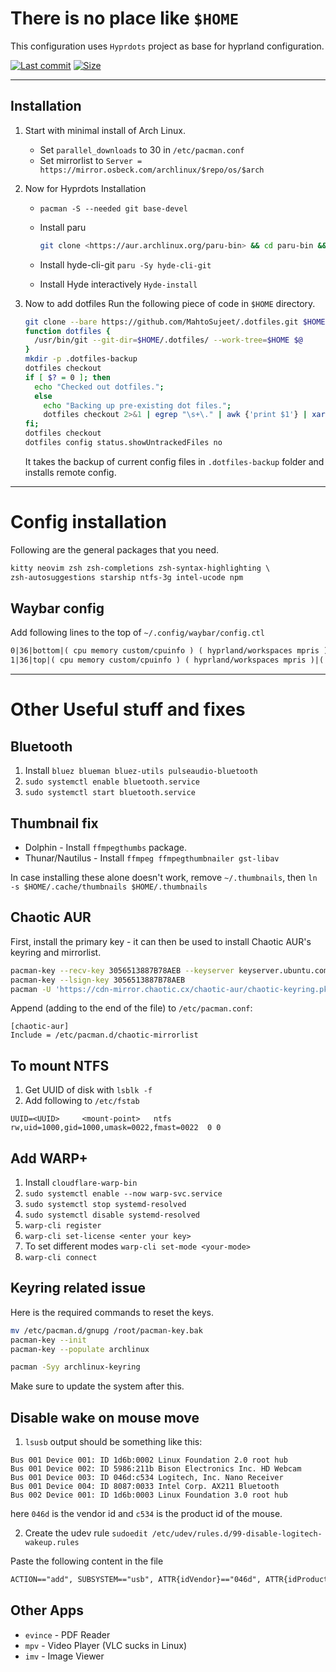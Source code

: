 
# There is no place like `$HOME`

This configuration uses `Hyprdots` project as base for hyprland configuration.

[![Last commit](https://img.shields.io/github/last-commit/MahtoSujeet/.dotfiles?&logo=github)](https://github.com/MahtoSujeet/.dotfiles)
[![Size](https://img.shields.io/github/repo-size/MahtoSujeet/.dotfiles?color=green)](https://github.com/MahtoSujeet/.dotfiles)

--------------------------------

## Installation

1. Start with minimal install of Arch Linux.

    - Set `parallel_downloads` to 30 in `/etc/pacman.conf`
    - Set mirrorlist to `Server = https://mirror.osbeck.com/archlinux/$repo/os/$arch`

1. Now for Hyprdots Installation

    - `pacman -S --needed git base-devel`
    - Install paru

      ```bash
      git clone <https://aur.archlinux.org/paru-bin> && cd paru-bin && makepkg -si
      ```

    - Install hyde-cli-git
      `paru -Sy hyde-cli-git`

    - Install Hyde interactively
      `Hyde-install`

1. Now to add dotfiles
    Run the following piece of code in `$HOME` directory.

    ```bash
    git clone --bare https://github.com/MahtoSujeet/.dotfiles.git $HOME/.dotfiles
    function dotfiles {
      /usr/bin/git --git-dir=$HOME/.dotfiles/ --work-tree=$HOME $@
    }
    mkdir -p .dotfiles-backup
    dotfiles checkout
    if [ $? = 0 ]; then
      echo "Checked out dotfiles.";
      else
        echo "Backing up pre-existing dot files.";
        dotfiles checkout 2>&1 | egrep "\s+\." | awk {'print $1'} | xargs -I{} mv {} .dotfiles-backup/{}
    fi;
    dotfiles checkout
    dotfiles config status.showUntrackedFiles no
    ```

    It takes the backup of current config files in `.dotfiles-backup` folder and installs remote config.

-------------------------------------------------

# Config installation

Following are the general packages that you need.

```txt
kitty neovim zsh zsh-completions zsh-syntax-highlighting \
zsh-autosuggestions starship ntfs-3g intel-ucode npm
```

## Waybar config

Add following lines to the top of `~/.config/waybar/config.ctl`

```txt
0|36|bottom|( cpu memory custom/cpuinfo ) ( hyprland/workspaces mpris )|( idle_inhibitor clock ) |( network backlight pulseaudio pulseaudio#microphone custom/keybindhint ) ( privacy tray battery custom/power )
1|36|top|( cpu memory custom/cpuinfo ) ( hyprland/workspaces mpris )|( idle_inhibitor clock ) |( network backlight pulseaudio pulseaudio#microphone custom/keybindhint ) ( privacy tray battery custom/power )
```

------------------------------------

# Other Useful stuff and fixes

## Bluetooth

1. Install ```bluez blueman bluez-utils pulseaudio-bluetooth```
1. `sudo systemctl enable bluetooth.service`
1. `sudo systemctl start bluetooth.service`

## Thumbnail fix

- Dolphin - Install `ffmpegthumbs` package.
- Thunar/Nautilus - Install `ffmpeg ffmpegthumbnailer gst-libav`

In case installing these alone doesn't work, remove `~/.thumbnails`,
then `ln -s $HOME/.cache/thumbnails $HOME/.thumbnails`

## Chaotic AUR

First, install the primary key - it can then be used to install Chaotic AUR's keyring and mirrorlist.

```bash
pacman-key --recv-key 3056513887B78AEB --keyserver keyserver.ubuntu.com
pacman-key --lsign-key 3056513887B78AEB
pacman -U 'https://cdn-mirror.chaotic.cx/chaotic-aur/chaotic-keyring.pkg.tar.zst' 'https://cdn-mirror.chaotic.cx/chaotic-aur/chaotic-mirrorlist.pkg.tar.zst'
```

Append (adding to the end of the file) to `/etc/pacman.conf`:

```
[chaotic-aur]
Include = /etc/pacman.d/chaotic-mirrorlist
```

## To mount NTFS

1. Get UUID of disk with `lsblk -f`
1. Add following to `/etc/fstab`

```
UUID=<UUID>     <mount-point>   ntfs    rw,uid=1000,gid=1000,umask=0022,fmast=0022  0 0
```

## Add WARP+

1. Install `cloudflare-warp-bin`
1. `sudo systemctl enable --now warp-svc.service`
1. `sudo systemctl stop systemd-resolved`
1. `sudo systemctl disable systemd-resolved`
1. `warp-cli register`
1. `warp-cli set-license <enter your key>`
1. To set different modes `warp-cli set-mode <your-mode>`
1. `warp-cli connect`

## Keyring related issue

Here is the required commands to reset the keys.

```bash
mv /etc/pacman.d/gnupg /root/pacman-key.bak
pacman-key --init
pacman-key --populate archlinux

pacman -Syy archlinux-keyring
```

Make sure to update the system after this.

## Disable wake on mouse move
1. `lsusb`
 output should be something like this:
```
Bus 001 Device 001: ID 1d6b:0002 Linux Foundation 2.0 root hub
Bus 001 Device 002: ID 5986:211b Bison Electronics Inc. HD Webcam
Bus 001 Device 003: ID 046d:c534 Logitech, Inc. Nano Receiver
Bus 001 Device 004: ID 8087:0033 Intel Corp. AX211 Bluetooth
Bus 002 Device 001: ID 1d6b:0003 Linux Foundation 3.0 root hub
```

here `046d` is the vendor id and `c534` is the product id of the mouse.

2. Create the udev rule
`sudoedit /etc/udev/rules.d/99-disable-logitech-wakeup.rules`

  Paste the following content in the file

```txt
ACTION=="add", SUBSYSTEM=="usb", ATTR{idVendor}=="046d", ATTR{idProduct}=="c534", TEST=="power/wakeup", ATTR{power/wakeup}="disabled"
```


## Other Apps

- `evince` - PDF Reader
- `mpv` - Video Player (VLC sucks in Linux)
- `imv` - Image Viewer
